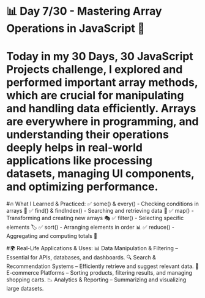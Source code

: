 # 📊 Day 7/30 - Mastering Array Operations in JavaScript 🚀

# Today in my 30 Days, 30 JavaScript Projects challenge, I explored and performed important array methods, which are crucial for manipulating and handling data efficiently. Arrays are everywhere in programming, and understanding their operations deeply helps in real-world applications like processing datasets, managing UI components, and optimizing performance.

#🔥 What I Learned & Practiced:
✅ <bold> some() & every()</bold> - Checking conditions in arrays 🔎
✅<bold> find() & findIndex()</bold> - Searching and retrieving data 📍
✅ <bold>map()</bold> - Transforming and creating new arrays 🎭
✅ <bold>filter() </bold>- Selecting specific elements 🏷️
✅ <bold>sort()</bold> - Arranging elements in order 📊
✅ <bold>reduce() </bold>- Aggregating and computing totals 🧮

#🌍 Real-Life Applications & Uses:
📊 <bold>Data Manipulation & Filtering</bold> – Essential for APIs, databases, and dashboards.
🔍 <bold>Search & Recommendation Systems</bold> – Efficiently retrieve and suggest relevant data.
🛒 <bold>E-commerce Platforms</bold> – Sorting products, filtering results, and managing shopping carts.
📉 <bold>Analytics & Reporting</bold> – Summarizing and visualizing large datasets.
